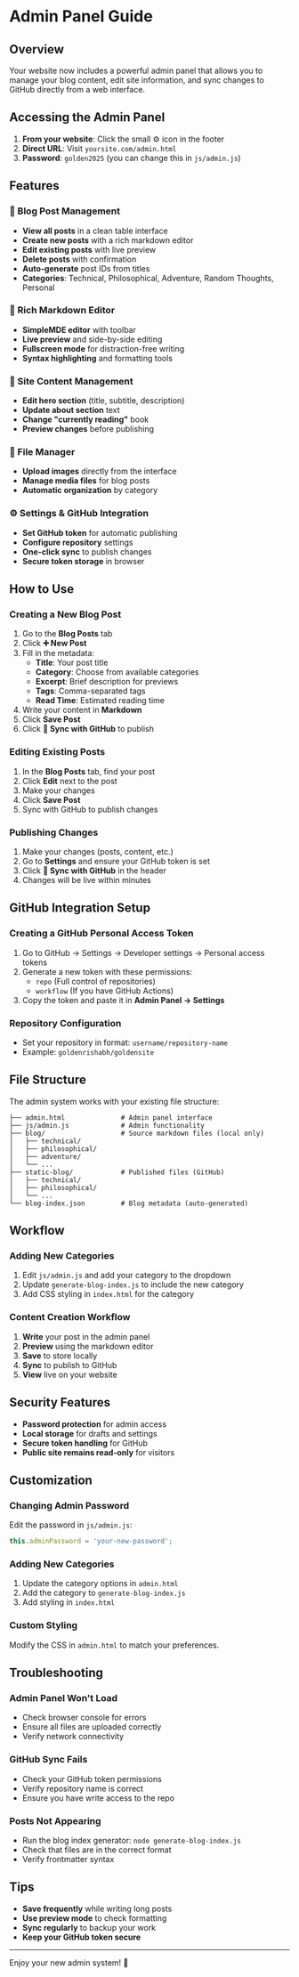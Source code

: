 # Admin Panel Guide

## Overview

Your website now includes a powerful admin panel that allows you to manage your blog content, edit site information, and sync changes to GitHub directly from a web interface.

## Accessing the Admin Panel

1. **From your website**: Click the small ⚙️ icon in the footer
2. **Direct URL**: Visit `yoursite.com/admin.html`
3. **Password**: `golden2025` (you can change this in `js/admin.js`)

## Features

### 🎯 Blog Post Management
- **View all posts** in a clean table interface
- **Create new posts** with a rich markdown editor
- **Edit existing posts** with live preview
- **Delete posts** with confirmation
- **Auto-generate** post IDs from titles
- **Categories**: Technical, Philosophical, Adventure, Random Thoughts, Personal

### 📝 Rich Markdown Editor
- **SimpleMDE editor** with toolbar
- **Live preview** and side-by-side editing
- **Fullscreen mode** for distraction-free writing
- **Syntax highlighting** and formatting tools

### 🎨 Site Content Management
- **Edit hero section** (title, subtitle, description)
- **Update about section** text
- **Change "currently reading"** book
- **Preview changes** before publishing

### 📁 File Manager
- **Upload images** directly from the interface
- **Manage media files** for blog posts
- **Automatic organization** by category

### ⚙️ Settings & GitHub Integration
- **Set GitHub token** for automatic publishing
- **Configure repository** settings
- **One-click sync** to publish changes
- **Secure token storage** in browser

## How to Use

### Creating a New Blog Post

1. Go to the **Blog Posts** tab
2. Click **➕ New Post**
3. Fill in the metadata:
   - **Title**: Your post title
   - **Category**: Choose from available categories
   - **Excerpt**: Brief description for previews
   - **Tags**: Comma-separated tags
   - **Read Time**: Estimated reading time
4. Write your content in **Markdown**
5. Click **Save Post**
6. Click **🔄 Sync with GitHub** to publish

### Editing Existing Posts

1. In the **Blog Posts** tab, find your post
2. Click **Edit** next to the post
3. Make your changes
4. Click **Save Post**
5. Sync with GitHub to publish changes

### Publishing Changes

1. Make your changes (posts, content, etc.)
2. Go to **Settings** and ensure your GitHub token is set
3. Click **🔄 Sync with GitHub** in the header
4. Changes will be live within minutes

## GitHub Integration Setup

### Creating a GitHub Personal Access Token

1. Go to GitHub → Settings → Developer settings → Personal access tokens
2. Generate a new token with these permissions:
   - `repo` (Full control of repositories)
   - `workflow` (If you have GitHub Actions)
3. Copy the token and paste it in **Admin Panel → Settings**

### Repository Configuration

- Set your repository in format: `username/repository-name`
- Example: `goldenrishabh/goldensite`

## File Structure

The admin system works with your existing file structure:

```
├── admin.html              # Admin panel interface
├── js/admin.js             # Admin functionality
├── blog/                   # Source markdown files (local only)
│   ├── technical/
│   ├── philosophical/
│   ├── adventure/
│   └── ...
├── static-blog/            # Published files (GitHub)
│   ├── technical/
│   ├── philosophical/
│   └── ...
└── blog-index.json         # Blog metadata (auto-generated)
```

## Workflow

### Adding New Categories

1. Edit `js/admin.js` and add your category to the dropdown
2. Update `generate-blog-index.js` to include the new category
3. Add CSS styling in `index.html` for the category

### Content Creation Workflow

1. **Write** your post in the admin panel
2. **Preview** using the markdown editor
3. **Save** to store locally
4. **Sync** to publish to GitHub
5. **View** live on your website

## Security Features

- **Password protection** for admin access
- **Local storage** for drafts and settings
- **Secure token handling** for GitHub
- **Public site remains read-only** for visitors

## Customization

### Changing Admin Password

Edit the password in `js/admin.js`:
```javascript
this.adminPassword = 'your-new-password';
```

### Adding New Categories

1. Update the category options in `admin.html`
2. Add the category to `generate-blog-index.js`
3. Add styling in `index.html`

### Custom Styling

Modify the CSS in `admin.html` to match your preferences.

## Troubleshooting

### Admin Panel Won't Load
- Check browser console for errors
- Ensure all files are uploaded correctly
- Verify network connectivity

### GitHub Sync Fails
- Check your GitHub token permissions
- Verify repository name is correct
- Ensure you have write access to the repo

### Posts Not Appearing
- Run the blog index generator: `node generate-blog-index.js`
- Check that files are in the correct format
- Verify frontmatter syntax

## Tips

- **Save frequently** while writing long posts
- **Use preview mode** to check formatting
- **Sync regularly** to backup your work
- **Keep your GitHub token secure**

---

Enjoy your new admin system! 🚀 